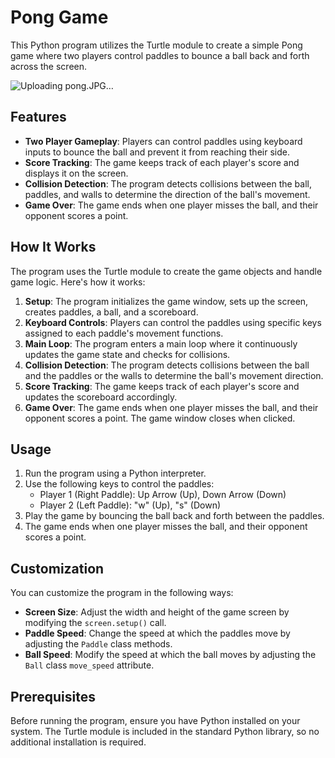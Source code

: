 # Pong Game

This Python program utilizes the Turtle module to create a simple Pong game where two players control paddles to bounce a ball back and forth across the screen.

![Uploading pong.JPG…]()


## Features

- **Two Player Gameplay**: Players can control paddles using keyboard inputs to bounce the ball and prevent it from reaching their side.
- **Score Tracking**: The game keeps track of each player's score and displays it on the screen.
- **Collision Detection**: The program detects collisions between the ball, paddles, and walls to determine the direction of the ball's movement.
- **Game Over**: The game ends when one player misses the ball, and their opponent scores a point.

## How It Works

The program uses the Turtle module to create the game objects and handle game logic. Here's how it works:

1. **Setup**: The program initializes the game window, sets up the screen, creates paddles, a ball, and a scoreboard.
2. **Keyboard Controls**: Players can control the paddles using specific keys assigned to each paddle's movement functions.
3. **Main Loop**: The program enters a main loop where it continuously updates the game state and checks for collisions.
4. **Collision Detection**: The program detects collisions between the ball and the paddles or the walls to determine the ball's movement direction.
5. **Score Tracking**: The game keeps track of each player's score and updates the scoreboard accordingly.
6. **Game Over**: The game ends when one player misses the ball, and their opponent scores a point. The game window closes when clicked.

## Usage

1. Run the program using a Python interpreter.
2. Use the following keys to control the paddles:
   - Player 1 (Right Paddle): Up Arrow (Up), Down Arrow (Down)
   - Player 2 (Left Paddle): "w" (Up), "s" (Down)
3. Play the game by bouncing the ball back and forth between the paddles.
4. The game ends when one player misses the ball, and their opponent scores a point.

## Customization

You can customize the program in the following ways:

- **Screen Size**: Adjust the width and height of the game screen by modifying the `screen.setup()` call.
- **Paddle Speed**: Change the speed at which the paddles move by adjusting the `Paddle` class methods.
- **Ball Speed**: Modify the speed at which the ball moves by adjusting the `Ball` class `move_speed` attribute.

## Prerequisites

Before running the program, ensure you have Python installed on your system. The Turtle module is included in the standard Python library, so no additional installation is required.

